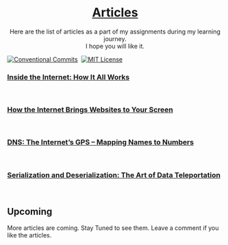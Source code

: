 <a href="https://blog.devwithjay.com/">
  <h1 align="center">Articles</h1>
</a>

<p align="center">
  Here are the list of articles as a part of my assignments during my learning journey. 
  <br>
  I hope you will like it.
</p>

<div>

[![Conventional Commits](https://img.shields.io/badge/Conventional%20Commits-1.0.0-%23FE5196?logo=conventionalcommits&logoColor=white)](https://conventionalcommits.org)&nbsp;&nbsp;[![MIT License](https://img.shields.io/badge/License-MIT-green.svg)](https://choosealicense.com/licenses/mit/)


</div>

### [Inside the Internet: How It All Works](https://aviraj-explains.hashnode.dev/inside-the-internet-how-it-all-works)

<br>

### [How the Internet Brings Websites to Your Screen](https://aviraj-explains.hashnode.dev/how-the-internet-brings-websites-to-your-screen)

<br>

### [DNS: The Internet’s GPS – Mapping Names to Numbers](https://aviraj-explains.hashnode.dev/dns-the-internets-gps-mapping-names-to-numbers)

<br>

### [Serialization and Deserialization: The Art of Data Teleportation](https://aviraj-explains.hashnode.dev/serialization-and-deserialization-the-art-of-data-teleportation)

<br>

## Upcoming

More articles are coming. Stay Tuned to see them. Leave a comment if you like the articles.
</br></br>